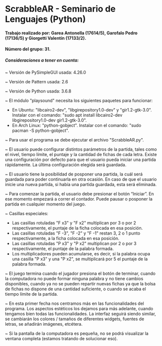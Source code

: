 # ScrabbleAR - Seminario de Lenguajes (Python)

#### Trabajo realizado por: Garea Antonella (17614/5), Garofalo Pedro (17136/5) y Giorgetti Valentín (17133/2).
#### Número del grupo: 31.

##### Consideraciones a tener en cuenta:

*~* Versión de PySimpleGUI usada: 4.26.0

*~* Versión de Pattern usada: 2.6

*~* Versión de Python usada: 3.6.8


*~* El módulo "playsound" necesita los siguientes paquetes para funcionar:
- En Ubuntu: "libcairo2-dev", "libgirepository1.0-dev" y "gir1.2-gtk-3.0".
Instalar con el comando: "sudo apt install libcairo2-dev libgirepository1.0-dev gir1.2-gtk-3.0".
- En Arch Linux: "python-gobject".
Instalar con el comando: "sudo pacman -S python-gobject".

*~* Para usar el programa se debe ejecutar el archivo "ScrabbleAR.py".

*~* El usuario puede configurar distintos parámetros de la partida, tales como el nivel, tiempo límite, el puntaje y la cantidad de fichas de cada letra. Existe una configuración por defecto para que el usuario pueda iniciar una partida rápidamente. La última configuración elegida será guardada. 

*~* El usuario tiene la posibilidad de posponer una partida, la cuál será guardada para poder continuarla en otra ocasión. En caso de que el usuario inicie una nueva partida, si había una partida guardada, esta será eliminada.

*~* Para comenzar la partida, el usuario debe presionar el botón “Iniciar”. En ese momento empezará a correr el contador. Puede pausar o posponer la partida en cualquier momento del juego.

*~* Casillas especiales: 
  
  - Las casillas rotuladas "F x3" y "F x2" multiplican por 3 o por 2 respectivamente, el puntaje de la ficha colocada en esa posición.
  - Las casillas rotuladas "F -3", "F -2" y "F -1" restan 3, 2 o 1 punto respectivamente, a la ficha colocada en esa posición.
  - Las casillas rotuladas "P x3" y "P x2" multiplican por 2 o por 3 respectivamente, el puntaje de la palabra formada.
  - Los multiplicadores pueden acumularse, es decir, si la palabra ocupa una casilla "P x3" y una "P x2", se multiplicará por 5 el puntaje de la palabra formada.

*~* El juego termina cuando el jugador presiona el botón de terminar, cuando la computadora no puede formar ninguna palabra y no tiene cambios disponibles, cuando ya no se pueden repartir nuevas fichas ya que la bolsa de fichas no dispone de una cantidad suficiente, o cuando se acaba el tiempo límite de la partida.

*~* En esta primer fecha nos centramos más en las funcionalidades del programa. Los aspectos estéticos los dejamos para más adelante, cuando tengamos bien todas las funcionalidades. La interfaz seguirá siendo similar, se cambiarán los colores / tamaños de diferentes widgets, fuentes de letras, se añadirán imágenes, etcétera.

*~* Si la pantalla de la computadora es pequeña, no se podrá visualizar la ventana completa (estamos tratando de solucionar eso).
